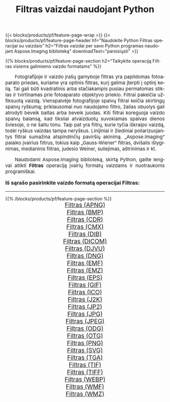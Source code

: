 ﻿---
title: Filtras vaizdai naudojant Python 
weight: 3920
url: /lt/python-net/filter/ 
lang: lt
langdirlevel: 2
locales: zh-hans,ja,it,ru,de,es,fr,nl,id,lt,pl,pt,vi,tr,ko,zh-hant,ar,hi,th,sv,cs,uk,he
description: Aspose.Imaging bibliotekos taikymas Filtras vaizdams ir nuotraukoms naudojant savo Python programas ir serverio API.
---

{{< blocks/products/pf/feature-page-wrap >}}
{{< blocks/products/pf/feature-page-header h1="Naudokite Python Filtras operacijai su vaizdais" h2="Filtras vaizdai per savo Python programas naudojant Aspose.Imaging biblioteką" downloadText="parsisiųsti" >}}


{{% blocks/products/pf/feature-page-section  h2="Taikykite operaciją Filtras visiems galimiems vaizdo formatams" %}}
<p align="justify" style="text-indent:2em;font-size:15px;">
Fotografijoje ir vaizdo įrašų gamyboje filtras yra papildomas fotoaparato priedas, kuriame yra optinis filtras, kurį galima įterpti į optinį kelią. Tai gali būti kvadratinis arba stačiakampis pusiau permatomas stiklas ir tvirtinamas prie fotoaparato objektyvo priekio. Filtrai pakeičia užfiksuotą vaizdą. Vienspalvėje fotografijoje spalvų filtrai keičia skirtingų spalvų ryškumą; priklausomai nuo naudojamo filtro, žalias obuolys gali atrodyti beveik baltas arba beveik juodas. Kiti filtrai koreguoja vaizdo spalvų balansą, kad tiksliai atvaizduotų suvokiamas spalvas dienos šviesoje, o ne šaltu tonu. Taip pat yra filtrų, kurie tyčia iškraipo vaizdą, todėl ryškus vaizdas tampa neryškus. Linijiniai ir žiediniai poliarizuojantys filtrai sumažina atspindinčių paviršių akinimą. „Aspose.Imaging“ palaiko įvairius filtrus, tokius kaip „Gauss-Wiener“ filtras, dvišalis išlyginimas, medianinis filtras, judesio Weiner, suliejimas, aštrinimas ir kt.
</p>
<p align="justify" style="text-indent:2em;font-size:15px;">
Naudodami Aspose.Imaging biblioteką, skirtą Python, galite lengvai atlikti <b>Filtras</b> operaciją įvairių formatų vaizdams ir nuotraukoms programiškai.
</p>
<h3 style="margin-top:16px;">
Iš sąrašo pasirinkite vaizdo formatą operacijai Filtras:
</h3>
<hr/>
{{% /blocks/products/pf/feature-page-section %}}
<div class="container-fluid productfamilypage bg-gray">
    <div class="convertypes bg-gray agp-content section">
        <div class="container">
		<div class="row other-converters" style="gap: 10px;font-size: 19px;text-align:center;">
		    <div class='col-md-3 other-converter remove-lp remove-rp'><a href="/imaging/lt/python-net/filter/apng/" style="padding:15px;">Filtras (APNG)</a></div><div class='col-md-3 other-converter remove-lp remove-rp'><a href="/imaging/lt/python-net/filter/bmp/" style="padding:15px;">Filtras (BMP)</a></div><div class='col-md-3 other-converter remove-lp remove-rp'><a href="/imaging/lt/python-net/filter/cdr/" style="padding:15px;">Filtras (CDR)</a></div><div class='col-md-3 other-converter remove-lp remove-rp'><a href="/imaging/lt/python-net/filter/cmx/" style="padding:15px;">Filtras (CMX)</a></div><div class='col-md-3 other-converter remove-lp remove-rp'><a href="/imaging/lt/python-net/filter/dib/" style="padding:15px;">Filtras (DIB)</a></div><div class='col-md-3 other-converter remove-lp remove-rp'><a href="/imaging/lt/python-net/filter/dicom/" style="padding:15px;">Filtras (DICOM)</a></div><div class='col-md-3 other-converter remove-lp remove-rp'><a href="/imaging/lt/python-net/filter/djvu/" style="padding:15px;">Filtras (DJVU)</a></div><div class='col-md-3 other-converter remove-lp remove-rp'><a href="/imaging/lt/python-net/filter/dng/" style="padding:15px;">Filtras (DNG)</a></div><div class='col-md-3 other-converter remove-lp remove-rp'><a href="/imaging/lt/python-net/filter/emf/" style="padding:15px;">Filtras (EMF)</a></div><div class='col-md-3 other-converter remove-lp remove-rp'><a href="/imaging/lt/python-net/filter/emz/" style="padding:15px;">Filtras (EMZ)</a></div><div class='col-md-3 other-converter remove-lp remove-rp'><a href="/imaging/lt/python-net/filter/eps/" style="padding:15px;">Filtras (EPS)</a></div><div class='col-md-3 other-converter remove-lp remove-rp'><a href="/imaging/lt/python-net/filter/gif/" style="padding:15px;">Filtras (GIF)</a></div><div class='col-md-3 other-converter remove-lp remove-rp'><a href="/imaging/lt/python-net/filter/ico/" style="padding:15px;">Filtras (ICO)</a></div><div class='col-md-3 other-converter remove-lp remove-rp'><a href="/imaging/lt/python-net/filter/j2k/" style="padding:15px;">Filtras (J2K)</a></div><div class='col-md-3 other-converter remove-lp remove-rp'><a href="/imaging/lt/python-net/filter/jp2/" style="padding:15px;">Filtras (JP2)</a></div><div class='col-md-3 other-converter remove-lp remove-rp'><a href="/imaging/lt/python-net/filter/jpg/" style="padding:15px;">Filtras (JPG)</a></div><div class='col-md-3 other-converter remove-lp remove-rp'><a href="/imaging/lt/python-net/filter/jpeg/" style="padding:15px;">Filtras (JPEG)</a></div><div class='col-md-3 other-converter remove-lp remove-rp'><a href="/imaging/lt/python-net/filter/odg/" style="padding:15px;">Filtras (ODG)</a></div><div class='col-md-3 other-converter remove-lp remove-rp'><a href="/imaging/lt/python-net/filter/otg/" style="padding:15px;">Filtras (OTG)</a></div><div class='col-md-3 other-converter remove-lp remove-rp'><a href="/imaging/lt/python-net/filter/png/" style="padding:15px;">Filtras (PNG)</a></div><div class='col-md-3 other-converter remove-lp remove-rp'><a href="/imaging/lt/python-net/filter/svg/" style="padding:15px;">Filtras (SVG)</a></div><div class='col-md-3 other-converter remove-lp remove-rp'><a href="/imaging/lt/python-net/filter/tga/" style="padding:15px;">Filtras (TGA)</a></div><div class='col-md-3 other-converter remove-lp remove-rp'><a href="/imaging/lt/python-net/filter/tif/" style="padding:15px;">Filtras (TIF)</a></div><div class='col-md-3 other-converter remove-lp remove-rp'><a href="/imaging/lt/python-net/filter/tiff/" style="padding:15px;">Filtras (TIFF)</a></div><div class='col-md-3 other-converter remove-lp remove-rp'><a href="/imaging/lt/python-net/filter/webp/" style="padding:15px;">Filtras (WEBP)</a></div><div class='col-md-3 other-converter remove-lp remove-rp'><a href="/imaging/lt/python-net/filter/wmf/" style="padding:15px;">Filtras (WMF)</a></div><div class='col-md-3 other-converter remove-lp remove-rp'><a href="/imaging/lt/python-net/filter/wmz/" style="padding:15px;">Filtras (WMZ)</a></div>
                </div>
        </div>
    </div>
</div>
<br/>
